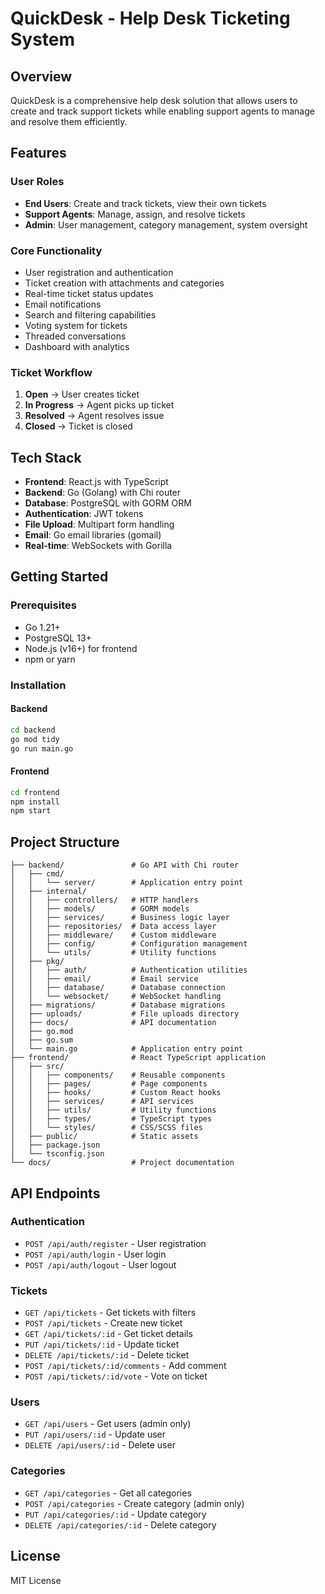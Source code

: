 # QuickDesk - Help Desk Ticketing System

## Overview
QuickDesk is a comprehensive help desk solution that allows users to create and track support tickets while enabling support agents to manage and resolve them efficiently.

## Features

### User Roles
- **End Users**: Create and track tickets, view their own tickets
- **Support Agents**: Manage, assign, and resolve tickets
- **Admin**: User management, category management, system oversight

### Core Functionality
- User registration and authentication
- Ticket creation with attachments and categories
- Real-time ticket status updates
- Email notifications
- Search and filtering capabilities
- Voting system for tickets
- Threaded conversations
- Dashboard with analytics

### Ticket Workflow
1. **Open** → User creates ticket
2. **In Progress** → Agent picks up ticket
3. **Resolved** → Agent resolves issue
4. **Closed** → Ticket is closed

## Tech Stack
- **Frontend**: React.js with TypeScript
- **Backend**: Go (Golang) with Chi router
- **Database**: PostgreSQL with GORM ORM
- **Authentication**: JWT tokens
- **File Upload**: Multipart form handling
- **Email**: Go email libraries (gomail)
- **Real-time**: WebSockets with Gorilla

## Getting Started

### Prerequisites
- Go 1.21+
- PostgreSQL 13+
- Node.js (v16+) for frontend
- npm or yarn

### Installation

#### Backend
```bash
cd backend
go mod tidy
go run main.go
```

#### Frontend
```bash
cd frontend
npm install
npm start
```

## Project Structure
```
├── backend/               # Go API with Chi router
│   ├── cmd/
│   │   └── server/        # Application entry point
│   ├── internal/
│   │   ├── controllers/   # HTTP handlers
│   │   ├── models/        # GORM models
│   │   ├── services/      # Business logic layer
│   │   ├── repositories/  # Data access layer
│   │   ├── middleware/    # Custom middleware
│   │   ├── config/        # Configuration management
│   │   └── utils/         # Utility functions
│   ├── pkg/
│   │   ├── auth/          # Authentication utilities
│   │   ├── email/         # Email service
│   │   ├── database/      # Database connection
│   │   └── websocket/     # WebSocket handling
│   ├── migrations/        # Database migrations
│   ├── uploads/           # File uploads directory
│   ├── docs/              # API documentation
│   ├── go.mod
│   ├── go.sum
│   └── main.go            # Application entry point
├── frontend/              # React TypeScript application
│   ├── src/
│   │   ├── components/    # Reusable components
│   │   ├── pages/         # Page components
│   │   ├── hooks/         # Custom React hooks
│   │   ├── services/      # API services
│   │   ├── utils/         # Utility functions
│   │   ├── types/         # TypeScript types
│   │   └── styles/        # CSS/SCSS files
│   ├── public/            # Static assets
│   ├── package.json
│   └── tsconfig.json
└── docs/                  # Project documentation
```

## API Endpoints

### Authentication
- `POST /api/auth/register` - User registration
- `POST /api/auth/login` - User login
- `POST /api/auth/logout` - User logout

### Tickets
- `GET /api/tickets` - Get tickets with filters
- `POST /api/tickets` - Create new ticket
- `GET /api/tickets/:id` - Get ticket details
- `PUT /api/tickets/:id` - Update ticket
- `DELETE /api/tickets/:id` - Delete ticket
- `POST /api/tickets/:id/comments` - Add comment
- `POST /api/tickets/:id/vote` - Vote on ticket

### Users
- `GET /api/users` - Get users (admin only)
- `PUT /api/users/:id` - Update user
- `DELETE /api/users/:id` - Delete user

### Categories
- `GET /api/categories` - Get all categories
- `POST /api/categories` - Create category (admin only)
- `PUT /api/categories/:id` - Update category
- `DELETE /api/categories/:id` - Delete category

## License
MIT License
